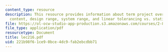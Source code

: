 ```yaml
---
content_type: resource
description: This resource provides information about term project overview, information
  content, design range, system range, and linear tolerancing vs. statistical tolerancing.
file: https://ol-ocw-studio-app-production.s3.amazonaws.com/courses/2-882-system-design-and-analysis-based-on-ad-and-complexity-theories-spring-2005/221b98f61ce90bce4dc9fab2ebcdbb71_lec216.pdf
file_type: application/pdf
resourcetype: Document
title: lec216.pdf
uid: 221b98f6-1ce9-0bce-4dc9-fab2ebcdbb71
---
```


